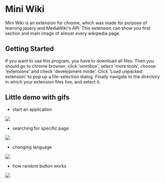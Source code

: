 # Mini Wiki

Mini Wiki is an extension for chrome, which was made for purpose of learning jquery and MediaWiki's API. This extension can show you first section and main image of almost every wikipedia page.

## Getting Started

If you want to use this program, you have to download all files. Then you should go to chrome browser, click 'omnibox', select 'more tools', choose 'extensions' and check 'development mode'. Click 'Load unpacked extension' to pop up a file-selection dialog. Finally navigate to the directory in which your extension files live, and select it.

## Little demo with gifs

- start an application

<img src="https://media.giphy.com/media/3ov9jRStmFnsfATBOE/giphy.gif"/>

- searching for specific page

<img src="https://media.giphy.com/media/3o7aD05Eu2Zn8u80FO/giphy.gif"/>

- changing language

<img src="https://media.giphy.com/media/3o7aD2yBFztylH83h6/giphy.gif"/>

- how random button works

<img src="https://media.giphy.com/media/xT9Igr8oDuzPMtA1t6/giphy.gif"/>

